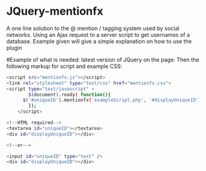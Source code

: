 # JQuery-mentionfx
A one line solution to the @ mention / tagging system used by social networks. Using an Ajax request to a server script to get usernames of a database. Example given will give a simple explanation on how to use the plugin


#Example of what is needed:
latest version of JQuery on the page:
Then the following markup for script and example CSS:
```sh
<script src="mentionfx.js"></script>
<link rel="stylesheet" type="text/css" href="mentionfx.css">
<script type="text/javascript" >
		$(document).ready( function(){
      $('#uniqueID').mentionfx('exampleScript.php', '#displayUniqueID');
		});
	</script>

<!--HTML required-->
<textarea id="uniqueID"></textarea>
<div id="displayUniqueID"></div>

<!--or-->

<input id="uniqueID" type="text" />
<div id="displayUniqueID"></div>
```
